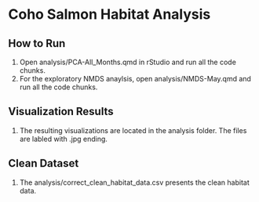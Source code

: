 # Coho Salmon Habitat Analysis
## How to Run
1. Open analysis/PCA-All_Months.qmd in rStudio and run all the code chunks.
2. For the exploratory NMDS anaylsis, open analysis/NMDS-May.qmd and run all the code chunks.
## Visualization Results
1. The resulting visualizations are located in the analysis folder. The files are labled with .jpg ending.
## Clean Dataset
1. The analysis/correct_clean_habitat_data.csv presents the clean habitat data.
